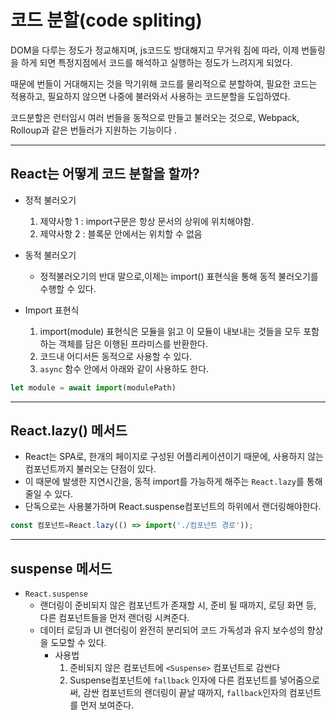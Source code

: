 <h1> 코드 분할(code spliting)</h1>
<p> DOM을 다루는 정도가 정교해지며, js코드도 방대해지고 무거워 짐에 따라, 이제 번들링을 하게 되면 특정지점에서 코드를 해석하고 실행하는 정도가 느려지게 되었다.</p>
		 
<p> 때문에 번들이 거대해지는 것을 막기위해 코드를 물리적으로 분할하여, 필요한 코드는 적용하고, 필요하지 않으면 나중에 불러와서 사용하는 코드분할을 도입하였다.</p>
		 
<p>코드분할은 런터임시 여러 번들을 동적으로 만들고 불러오는 것으로, Webpack, Rolloup과 같은 번들러가 지원하는 기능이다 .
</p>

---
		 
<h2>React는 어떻게 코드 분할을 할까?</h2>

- 정적 불러오기 
	1. 제약사항 1 : import구문은 항상 문서의 상위에 위치해야함.
	2. 제약사항 2 :  블록문 안에서는 위치할 수 없음
			 
-  동적 불러오기 
	- 정적불러오기의 반대 말으로,이제는 import() 표현식을 통해 동적 불러오기를 수행할 수 있다. 
			 
- Import 표현식 
	1. import(module) 표현식은 모듈을 읽고 이 모듈이 내보내는 것들을 모두 포함하는 객체를 담은 이행된 프라미스를 반환한다. 
	2. 코드내 어디서든 동적으로 사용할 수 있다.		 
	3.  `async` 함수 안에서 아래와 같이 사용하도 한다.
```javascript 
let module = await import(modulePath)
``` 
 
   
		 
---
		
<h2> React.lazy() 메서드 </h2>
 
- React는 SPA로, 한개의 페이지로 구성된 어플리케이션이기 때문에, 사용하지 않는 컴포넌트까지 불러오는 단점이 있다.
- 이 때문에 발생한 지연시간을, 동적 import를 가능하게 해주는 `React.lazy`를 통해 줄일 수 있다. 
- 단독으로는 사용불가하며 React.suspense컴포넌트의 하위에서 랜더링해야한다.
 
 ```javascript
const 컴포넌트=React.lazy(() => import('./컴포넌트 경로'));
```


---

<h2> suspense 메서드</h2>

- `React.suspense`
	- 랜더링이 준비되지 않은 컴포넌트가 존재할 시, 준비 될 때까지, 로딩 화면 등, 다른 컴포넌트들을 먼저 랜더링 시켜준다. 
	- 데이터 로딩과 UI 랜더링이 완전히 분리되어 코드 가독성과 유지 보수성의 향상을 도모할 수 있다.
	    - 사용법
			1. 준비되지 않은 컴포넌트에 `<Suspense>` 컴포넌트로 감싼다
			2.  Suspense컴포넌트에 `fallback` 인자에 다른 컴포넌트를 넣어줌으로써, 감싼 컴포넌트의 랜더링이 끝날 때까지, `fallback`인자의 컴포넌트를 먼저 보여준다. 
